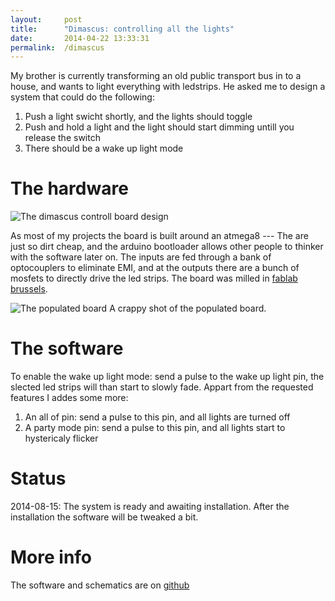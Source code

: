 ```yaml
---
layout: 	post
title:  	"Dimascus: controlling all the lights"
date:   	2014-04-22 13:33:31
permalink:	/dimascus
---
```


My brother is currently transforming an old public transport bus in to a house, and wants to light everything with ledstrips. He asked me to design a system that could do the following:

1. Push a light swicht shortly, and the lights should toggle
2. Push and hold a light and the light should start dimming untill you release the switch
3. There should be a wake up light mode

# The hardware

![The dimascus controll board design](/projects/images/dimascus-board.png)

As most of my projects the board is built around an atmega8 --- The are just so dirt cheap, and the arduino bootloader allows other people to thinker with the software later on. The inputs are fed through a bank of optocouplers to eliminate EMI, and at the outputs there are a bunch of mosfets to directly drive the led strips. The board was milled in [fablab brussels][bxl].

![The populated board](/projects/images/dismascus-with-components.jpg)
A crappy shot of the populated board.

# The software

To enable the wake up light mode: send a pulse to the wake up light pin, the slected led strips will than start to slowly fade.
Appart from the requested features I addes some more:
1. An all of pin: send a pulse to this pin, and all lights are turned off
2. A party mode pin: send a pulse to this pin, and all lights start to hystericaly flicker

# Status
2014-08-15: The system is ready and awaiting installation. After the installation the software will be tweaked a bit.

# More info

The software and schematics are  on [github][]

[github]: https://github.com/pietdevaere/dimascus
[bxl]: http://www.fablabxl.be/
